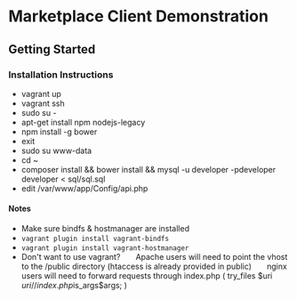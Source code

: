 # Marketplace Client Demonstration #

## Getting Started ##

### Installation Instructions ###

* vagrant up
* vagrant ssh
* sudo su -
* apt-get install npm nodejs-legacy
* npm install -g bower
* exit
* sudo su www-data
* cd ~
* composer install && bower install && mysql -u developer -pdeveloper developer < sql/sql.sql
* edit /var/www/app/Config/api.php

#### Notes ####
* Make sure bindfs & hostmanager are installed
* ```vagrant plugin install vagrant-bindfs```
* ```vagrant plugin install vagrant-hostmanager```
* Don't want to use vagrant? 
&nbsp;&nbsp;&nbsp;&nbsp;&nbsp; Apache users will need to point the vhost to the /public directory (htaccess is already provided in public)
&nbsp;&nbsp;&nbsp;&nbsp;&nbsp; nginx users will need to forward requests through index.php ( try_files $uri $uri/ /index.php$is_args$args; )
